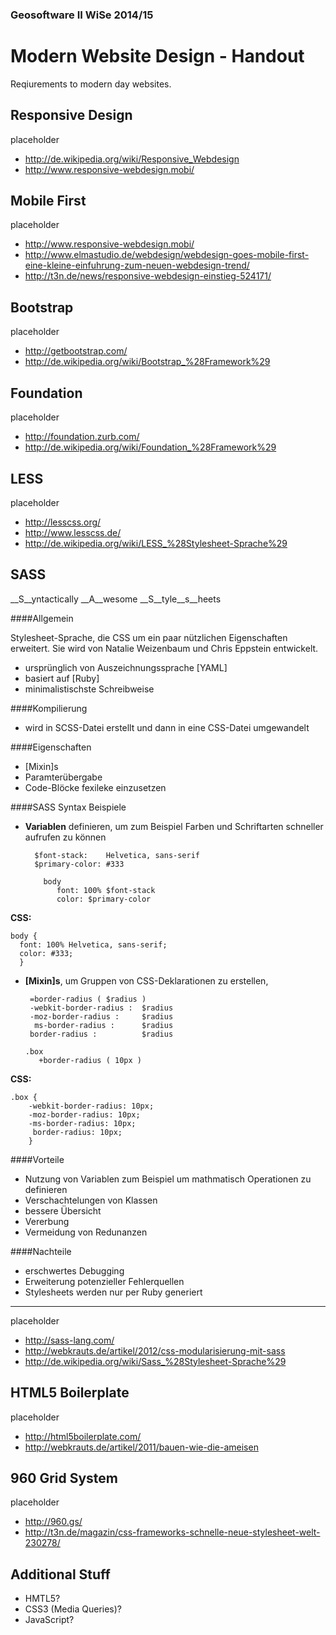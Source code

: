 ### Geosoftware II WiSe 2014/15

# Modern Website Design - Handout

Reqiurements to modern day websites.

## Responsive Design

placeholder
* http://de.wikipedia.org/wiki/Responsive_Webdesign
* http://www.responsive-webdesign.mobi/

## Mobile First

placeholder
* http://www.responsive-webdesign.mobi/
* http://www.elmastudio.de/webdesign/webdesign-goes-mobile-first-eine-kleine-einfuhrung-zum-neuen-webdesign-trend/
* http://t3n.de/news/responsive-webdesign-einstieg-524171/

## Bootstrap

placeholder
* http://getbootstrap.com/
* http://de.wikipedia.org/wiki/Bootstrap_%28Framework%29

## Foundation

placeholder
* http://foundation.zurb.com/
* http://de.wikipedia.org/wiki/Foundation_%28Framework%29

## LESS

placeholder
* http://lesscss.org/
* http://www.lesscss.de/
* http://de.wikipedia.org/wiki/LESS_%28Stylesheet-Sprache%29

## SASS


__S__yntactically __A__wesome __S__tyle__s__heets

####Allgemein 
 

Stylesheet-Sprache, die CSS um ein paar nützlichen Eigenschaften erweitert. Sie wird von Natalie Weizenbaum und Chris Eppstein entwickelt.

* ursprünglich von Auszeichnungssprache [YAML]
* basiert auf [Ruby]
* minimalistischste Schreibweise

####Kompilierung
* wird in SCSS-Datei erstellt und dann in eine CSS-Datei umgewandelt

####Eigenschaften
* [Mixin]s
* Paramterübergabe 
* Code-Blöcke fexileke einzusetzen

####SASS Syntax Beispiele    
  
* __Variablen__ definieren, um zum Beispiel Farben und Schriftarten schneller aufrufen zu können
    
        
        $font-stack:    Helvetica, sans-serif
        $primary-color: #333

          body
             font: 100% $font-stack
             color: $primary-color



__CSS:__

          
    body {
      font: 100% Helvetica, sans-serif;
      color: #333;
      }      
 
* __[Mixin]s__, um Gruppen von CSS-Deklarationen zu erstellen, 

    
       =border-radius ( $radius ) 
       -webkit-border-radius :  $radius 
       -moz-border-radius :     $radius 
        ms-border-radius :      $radius 
       border-radius :          $radius      
       
      .box 
         +border-radius ( 10px )

__CSS:__ 

          
    .box {
        -webkit-border-radius: 10px;
        -moz-border-radius: 10px;
        -ms-border-radius: 10px;
         border-radius: 10px;
        }


####Vorteile

* Nutzung von Variablen zum Beispiel um mathmatisch Operationen zu definieren
* Verschachtelungen von Klassen 
* bessere Übersicht 
* Vererbung 
* Vermeidung von Redunanzen 

####Nachteile

* erschwertes Debugging 
* Erweiterung potenzieller Fehlerquellen
* Stylesheets werden nur per Ruby generiert


---
placeholder
* http://sass-lang.com/
* http://webkrauts.de/artikel/2012/css-modularisierung-mit-sass
* http://de.wikipedia.org/wiki/Sass_%28Stylesheet-Sprache%29

## HTML5 Boilerplate

placeholder
* http://html5boilerplate.com/
* http://webkrauts.de/artikel/2011/bauen-wie-die-ameisen

## 960 Grid System

placeholder
* http://960.gs/
* http://t3n.de/magazin/css-frameworks-schnelle-neue-stylesheet-welt-230278/

## Additional Stuff

* HMTL5?
* CSS3 (Media Queries)?
* JavaScript?

